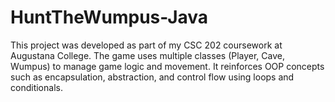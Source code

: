 # HuntTheWumpus-Java
This project was developed as part of my CSC 202 coursework at Augustana College. The game uses multiple classes (Player, Cave, Wumpus) to manage game logic and movement. It reinforces OOP concepts such as encapsulation, abstraction, and control flow using loops and conditionals.
